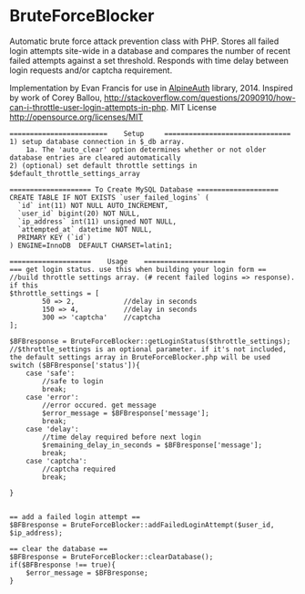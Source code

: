 BruteForceBlocker
=================

Automatic brute force attack prevention class with PHP. Stores all failed login attempts site-wide in a database and compares the
number of recent failed attempts against a set threshold. Responds with time delay between login requests and/or captcha requirement.

Implementation by Evan Francis for use in [AlpineAuth](https://github.com/ejfrancis/AlpineAuth) library, 2014. 
Inspired by work of Corey Ballou, http://stackoverflow.com/questions/2090910/how-can-i-throttle-user-login-attempts-in-php.
MIT License http://opensource.org/licenses/MIT

    ======================== 	Setup 	  ===============================
	1) setup database connection in $_db array.
		1a. The 'auto_clear' option determines whether or not older database entries are cleared automatically
	2) (optional) set default throttle settings in $default_throttle_settings_array
	
	==================== To Create MySQL Database ====================
	CREATE TABLE IF NOT EXISTS `user_failed_logins` (
	  `id` int(11) NOT NULL AUTO_INCREMENT,
	  `user_id` bigint(20) NOT NULL,
	  `ip_address` int(11) unsigned NOT NULL,
	  `attempted_at` datetime NOT NULL,
	  PRIMARY KEY (`id`)
	) ENGINE=InnoDB  DEFAULT CHARSET=latin1;
	
	==================== 	Usage	 ====================
    === get login status. use this when building your login form ==
	//build throttle settings array. (# recent failed logins => response). if this 
	$throttle_settings = [
			50 => 2, 			//delay in seconds
			150 => 4, 			//delay in seconds
			300 => 'captcha'	//captcha
	];
	
 	$BFBresponse = BruteForceBlocker::getLoginStatus($throttle_settings);	
	//$throttle_settings is an optional parameter. if it's not included, the default settings array in BruteForceBlocker.php will be used
	switch ($BFBresponse['status']){
		case 'safe':
			//safe to login
			break;
		case 'error':
			//error occured. get message
			$error_message = $BFBresponse['message'];
			break;
		case 'delay':
			//time delay required before next login
			$remaining_delay_in_seconds = $BFBresponse['message'];
			break;
		case 'captcha':
			//captcha required
			break;
		
	}
	
	
	== add a failed login attempt ==
	$BFBresponse = BruteForceBlocker::addFailedLoginAttempt($user_id, $ip_address);
	
	== clear the database ==
	$BFBresponse = BruteForceBlocker::clearDatabase();
	if($BFBresponse !== true){
		$error_message = $BFBresponse;
	}
 

